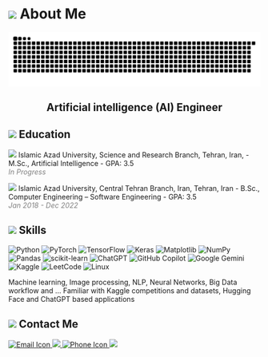 <h1 align="left">
  <img src="https://img.icons8.com/?size=100&id=bZGWfxY6L1f0&format=png&color=ffffff" width="30">
  About Me </h1>
<img align="center" src="https://raw.githubusercontent.com/imrrobat/imrrobat/d1b244e170d2b75fdda3efd499eaaf163f7a617c/images/github-contribution-grid-snake.svg">


<h2 align="center">Artificial intelligence (AI) Engineer</h2>

<h2>
  <img src="https://img.icons8.com/?size=100&id=73815&format=png&color=ffffff" width="20"/>
  Education
</h2>



<p>
  <img src="https://img.icons8.com/?size=100&id=2341&format=png&color=ffffff" width="15">
  Islamic Azad University, Science and Research Branch, Tehran, Iran, - M.Sc., Artificial Intelligence - GPA: 3.5 <br>
<span style="margin-right: 35px; font-style: italic; color: gray;">            In Progress</span></p>

<p>
  <img src="https://img.icons8.com/?size=100&id=2341&format=png&color=ffffff" width="15">
  Islamic Azad University, Central Tehran Branch, Iran, Tehran, Iran - B.Sc., Computer Engineering – Software Engineering - GPA: 3.5<br>
  <span style="margin-right: 35px; font-style: italic; color: gray;">              Jan 2018 - Dec 2022</span></p>






<h2>
  <img src="https://img.icons8.com/?size=100&id=JhLSNFqmTflt&format=png&color=ffffff" width="20">
  Skills
</h2>

![Python](https://img.shields.io/badge/python-3670A0?style=for-the-badge&logo=python&logoColor=ffdd54)
![PyTorch](https://img.shields.io/badge/PyTorch-%23EE4C2C.svg?style=for-the-badge&logo=PyTorch&logoColor=white)
![TensorFlow](https://img.shields.io/badge/TensorFlow-%23FF6F00.svg?style=for-the-badge&logo=TensorFlow&logoColor=white)
![Keras](https://img.shields.io/badge/Keras-%23D00000.svg?style=for-the-badge&logo=Keras&logoColor=white)
![Matplotlib](https://img.shields.io/badge/Matplotlib-%23ffffff.svg?style=for-the-badge&logo=Matplotlib&logoColor=black)
![NumPy](https://img.shields.io/badge/numpy-%23013243.svg?style=for-the-badge&logo=numpy&logoColor=white)
![Pandas](https://img.shields.io/badge/pandas-%23150458.svg?style=for-the-badge&logo=pandas&logoColor=white)
![scikit-learn](https://img.shields.io/badge/scikit--learn-%23F7931E.svg?style=for-the-badge&logo=scikit-learn&logoColor=white)
![ChatGPT](https://img.shields.io/badge/chatGPT-74aa9c?style=for-the-badge&logo=openai&logoColor=white)
![GitHub Copilot](https://img.shields.io/badge/github_copilot-8957E5?style=for-the-badge&logo=github-copilot&logoColor=white)
![Google Gemini](https://img.shields.io/badge/google%20gemini-8E75B2?style=for-the-badge&logo=google%20gemini&logoColor=white)
![Kaggle](https://img.shields.io/badge/Kaggle-035a7d?style=for-the-badge&logo=kaggle&logoColor=white)
![LeetCode](https://img.shields.io/badge/LeetCode-000000?style=for-the-badge&logo=LeetCode&logoColor=#d16c06)
![Linux](https://img.shields.io/badge/Linux-FCC624?style=for-the-badge&logo=linux&logoColor=black)

<p> Machine learning, Image processing, NLP, Neural Networks, Big Data workflow and … 
    Familiar with Kaggle competitions and datasets, Hugging Face and ChatGPT based applications</p>
<p></p>


<h2>
  <img src="https://img.icons8.com/?size=100&id=bZGWfxY6L1f0&format=png&color=ffffff" width="20">
  Contact Me
</h2>


<div align=left>
  <a href="mailto:siavash1378gh@gmail.com">
  <img src="https://img.icons8.com/?size=100&id=53388&format=png&color=ffffff" alt="Email Icon" width="30"/>
</a>
<a href="telegram.me/siiaavaassh">
  <img src="https://img.icons8.com/?size=100&id=9R1sV3QvY18K&format=png&color=ffffff" width="30">
</a>
<a href="tel:+989036414372">
  <img src="https://img.icons8.com/?size=100&id=9659&format=png&color=ffffff" width="30" alt="Phone Icon"/>
</a> 
<a href="https://www.linkedin.com/in/siiaavaassh/">
  <img src="https://img.icons8.com/?size=100&id=447&format=png&color=ffffff" width="30">
</a>
</div>
<!--
**siiaavaassh/siiaavaassh** is a ✨ _special_ ✨ repository because its `README.md` (this file) appears on your GitHub profile.

Here are some ideas to get you started:
  
- 🔭 I’m currently working on ...
- 🌱 I’m currently learning ...
- 👯 I’m looking to collaborate on ...
- 🤔 I’m looking for help with ...
- 💬 Ask me about ...
- 📫 How to reach me: ...
- 😄 Pronouns: ...
- ⚡ Fun fact: ...
-->
